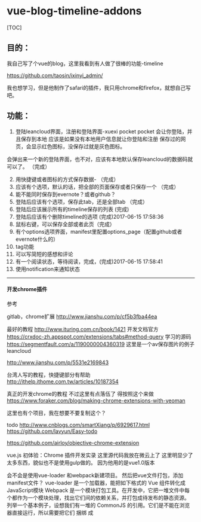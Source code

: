 # vue-blog-timeline-addons 

[TOC]

## 目的：
我自己写了个vue的blog，这里我看到有人做了很棒的功能-timeline

https://github.com/taosin/ixinyi_admin/

我也想学习，但是他制作了safari的插件，我只用chrome和firefox，就想自己写吧。

## 功能：
1. 登陆leancloud界面，注册和登陆界面-xuexi pocket
pocket 会让你登陆，并且保存到本地
应该是如果没有本地用户信息就让你登陆和注册
保存过的网页，会显示红色图标，没保存过就是灰色图标。

会弹出来一个新的登陆界面，也不对，应该有本地默认保存leancloud的数据码就可以了。
（完成）

2. 用快捷键或者图标的方式保存数据- （完成）
3. 应该有个选项，默认的话，把全部的页面保存或者只保存一个 （完成）
4. 能不能同时保存到evernote？或者github？
5. 登陆后应该有个选项，保存此tab，还是全部tab （完成）
6. 登陆后应该展示所有的timeline保存的列表 (完成)
7. 登陆后应该有个删除timeline的选项 (完成)2017-06-15 17:58:36
8. 鼠标右键，可以保存全部或者此页（完成）
9. 有个options选项界面，manifest里配置options_page（配置github或者evernote什么的）
10. tag功能
11. 可以写简短的感想和评论
12. 有一个阅读状态，等待阅读，完成，(完成)2017-06-15 17:58:41
13. 使用notification来通知状态

****

#### 开发chrome插件
参考

gitlab，chrome扩展
http://www.jianshu.com/p/cf5b3fba44ea

最好的教程
http://www.ituring.com.cn/book/1421
开发文档官方
https://crxdoc-zh.appspot.com/extensions/tabs#method-query
学习的源码
https://segmentfault.com/a/1190000004360319
这里是一个av保存图片的例子leancloud

http://www.jianshu.com/p/5531e2169843


台湾人写的教程，快捷键部分有帮助
http://ithelp.ithome.com.tw/articles/10187354

真正的开发chrome的教程
 不过这里有点落伍了
 得按照这个来做
 https://www.foraker.com/blog/making-chrome-extensions-with-yeoman
 
 这里也有个项目，我在想要不要复制这个？
 
 todo
 http://www.cnblogs.com/smartXiang/p/6929617.html
https://github.com/lavyun/Easy-todo

https://github.com/airloy/objective-chrome-extension

vue.js 初体验：Chrome 插件开发实录
这里源代码我放在微云上了
这里明显少了太多东西，貌似也不是使用gulp做的。
因为他用的是vue1.0版本

会不会是使用vue-loader 和webpack新建项目。
然后把vue文件打包，添加manifest文件？
vue-loader 是一个加载器，能把如下格式的 Vue 组件转化成JavaScript模块
Webpack 是一个模块打包工具。在开发中，它把一堆文件中每个都作为一个模块处理，找出它们间的依赖关系，并打包成待发布的静态资源。
列举一个基本例子，设想我们有一堆的 CommonJS 的引用。它们是不能在浏览器直接运行，所以需要把它们 捆绑 成 <script> 标记内的单一文件。Webpack 就能按照 require() 调用的依赖关系为我们做到这点。

我意识到，我以前一直专注于npm run dev

但是其实应该是npm run build 是否也可以？
这是不是就把vue文件打包成一个html文件了？
然后把这个放进去就可以了？

npm init 就生成了package文件了
npm run build 就生成了一个dist文件夹，里面有个build.js文件，
而且index.html里插入了这个js文件。
不过文件目录需要变成./dist 才可以。而且图片的目录貌似是错误的。

https://www.mmxiaowu.com/article/5848227ed4352863efb55463

这里的问题6就是答案

不过看来vue就是这样子了。
现在的问题是，chrome插件源码下载下来，打包到dist？
还是？

放弃了，使用vue来开发chrome插件了。
直接用js来写也未尝不可，反正也很简单。

chrome开发教程
http://www.cnblogs.com/pingfan1990/p/4560215.html
知乎上chrome开发教程资源帖子
https://www.zhihu.com/question/20179805

##### 1.配置manifest文件

https://developer.chrome.com/extensions/manifest
完整属性表


permissions 这个以后再配置 "contextMenus" 添加右键菜单，notifications,桌面提醒，cookies 
options_page 这个是默认右键的选项，可选。指定options_page属性后，扩展图标上的右键菜单会包含“选项”链接
这里如果设置了，但是为空的话，控制台里会出现乱码的。
也可以在pop.html添加这句话
```html
<meta http-equiv="Content-Type" content="text/html; charset=UTF-8" />
```
background 这个是默认常驻后台的，常用的是子属性，scripts，这里添加jquery,或者leancloud，这个配置可以改变右键菜单
不过leancloud的sdk包里，av.js和av-min.js不知道有什么区别？貌似就是min是对的
chrome_url_overrides 可以自定义的页面替换 Chrome 相应默认的页面，比如新标签页（newtab）、书签页面（bookmarks）和历史记录（history）。
不过这个等以后，可以给自己的博客，设置一下
content_scripts : 访问和修改页面dom
当一个插件运作的时候，会注入js，这个可以在devtool，sources,content scripts看到
比如pocket是一个编译好的文件。
favorate image是一个data_persistents.js文件

我想使用bootstrap，貌似直接使用就可以了吧。
先下载jquery和bootstrap文件,放进包里
然后在background里添加了jquery
popup 里引用bootstrap jquery

```html
  <script src="js/jquery-3.2.1.min.js"></script>
  <script src="js/bootstrap.min.js"></script>
  <link rel="stylesheet" href="css/bootstrap.min.css" />
```
这样就可以了

##### 2. popup页面

应该就一个注册或者额登陆的界面
从后台获取本地有没有登陆数据，如果有的话，那么就显示用户名

popup js文件

运行的时候新建了一个leancloud对象
获取av.currentUser,如果没有那么就onUserLoginStateChanged 这个方法
这个方法有if else。如果true，那么就表明currentUser并不是空，
然后再进行判断，是否authenticated，这个我没用过呢。
test if user logged in and session token is valid
什么时候isauthenticated 是true？什么时候是false？

cookie session token的区别
session是会话，放在服务器里敏感数据，cookie是本地用户数据。

authenticated true的话，


如果是false，那么就新建一个LocalStorage方法：然后传递消息给backgroundjs文件。
传递的是一个classname 字段。

https://crxdoc-zh.appspot.com/apps/messaging

popupjs无疑是启动了信号。
但是数据的存储storage全部都在data_persistent里
为了要达到这么目的，源码做的方式是：
在popup里发一个消息，给backgroundjs.
backgroundjs,启动data_psersistent的方法，把新建的storage，init了。
为什么要这么绕来绕去？
难道就不能在popupjs里，直接进行localstorage的建设么？
因为鼠标右键添加了一个功能，就是保存图片数据，所以这个方法就卸载background文件里。
所以要在background文件里，就要操作本地数据。
所以，需要popup之后，发送消息过来。

##### 3. login界面，register界面 (完成)

只有个标题： 返回（这个使用a标签来做了，href 变成popup.html）
还有input和output，还有个登陆按钮。
添加login.js文件。
新建了一个currentUser变量，并且登陆AV返回的loginedUser返回给了currentUser。
新见识到的是，当登陆成功之后，使用了window.location.href = './login.html'
跳转到popup界面

这里有两个问题：
1. currentUser怎么传过去？其他js怎么获取currentUser？是全局么？
currentUser 并没有被传送过去，只是做做样子罢了。
实际上，关键代码是new LeanCloudStorage().initStorage();
这一句，这一句初始化了一个av-这个av在backgroundjs里，然后login引用了这个。
之后使用了这个av，登陆，那么这个av里的currentuser就不是空了，
之后回到popup的时候那么就可以渲染用户名了。
2. 新建了一个leancloudStorage,init干什么？
每一个页面等于是独立的html和js文件。
所以需要init

消息传递文档：
https://crxdoc-zh.appspot.com/apps/messaging

##### 4. bg.js-添加右键菜单项
产生了一个问题：
就是background.js我在background里注册了。
但是当我试图使用jquery的￥ready的时候发现没反应。
而直接写上就有反应。
这是怎么回事？
其实是有反应的，但是console得在扩展界面里才能看到，因为bg是运行在后台的。

这里一个是添加了右键菜单，一个是添加了一个监视器
storage，这个以后再看看。

backgroundpage 页面可以在扩展程序界面里，检查视图里可以看到

##### 5. data_persistent.js

这里一个LeanCloudStorage这个方法包装了所有leancloud的方法。
popupjs会调用这里的例子，并且init一个对象
这个必须要调用在popup.html里才行

##### 6. 保存的逻辑是怎样的？
在popup里，有一个保存的按钮。
我应该在哪里出发保存，并且上传到leancloud的动作呢？
是在popup的全部做完？
还是只是发送一个消息？
发送消息给backgroundjs完成？
background调用datapersistent里的方法完成？
这样的话是不是等于和鼠标右键统一起来了？
消息内容是什么？是保存当前tab还是全部tab的选项？

![mark](http://oc2aktkyz.bkt.clouddn.com/markdown/20170614/011745768.png)

这里有个radio checkbox，当选择一个然后按下保存之后，
popupjs，发出一个message，给backgroundjs。
接收保存的类型之后，query方法获取当前tab或者全部tabs。
然后调用data——persistent里，storage的save方法来向leancloud上传数据

这一套代码，在鼠标右键里简单复用就可以了。

##### 7. 添加快捷键界面

http://ithelp.ithome.com.tw/articles/10187354
思路就是 使用commands.onCommand.addListener 来监控按键。
然后在manifest里command里设置

我在想，直接写死呢？还是让用户自己选择快捷键呢?
还是直接写死算了。简单点
alt+q alt+w

manifest里写快捷键，然后去backgroundjs里填写逻辑。
也就10行左右。

##### 8. 展示数据，并且分页
分页有点头痛。
leancloud他一次查询是默认100，最多1000条数据的。
我固然可以分时段，分查询返回的数量状态获取全部数据。
但是我在想，这样未免太麻烦了。
我可不可以只查询总数，而生成分页。
一开始只展示前20个数据。
当点击分页后再请求并展示下一个数据？
但是似乎这也有点麻烦。
全部数据下载下来应该其实也没多大才对吧。

https://segmentfault.com/q/1010000005150169

我选择，请求所有数据，并且用按钮来刷新展示元素。
bootstrap只提供了样式，我还得自己修改样式，也不是不可以。
但是能偷懒就偷懒吧。

试试这个插件吧
http://esimakin.github.io/twbs-pagination/

![mark](http://oc2aktkyz.bkt.clouddn.com/markdown/20170615/033333246.png)

##### 9. 阅读状态和删除功能
大部分功能都在popupjs里完成的。
逻辑很简单，展示的数据条加上一个checkbox，还有改变状态的按钮和删除的按钮
打上勾按钮出发操作。
jquery来操作的，因为用原生js实在是太麻烦了。

![mark](http://oc2aktkyz.bkt.clouddn.com/markdown/20170615/180211326.png)

##### 10. 用户登陆系统bug
用户保存的信息我一开始是用AV.User.current()来设置的。
但是发现这个动作是在background里进行，可是，在popup里logtout，并不等于在background里退出。
av.init是全局的，只需要一次初始化就可以了。
但是login，logout，涉及到的av.user是需要在每一个html和js里，都要初始化一边的，因为chrome并不共享数据。


#### 开发firefox插件

##### 参考

参考copy urls export 这个插件


https://github.com/kashiif/copy-urls-expert

![mark](http://oc2aktkyz.bkt.clouddn.com/markdown/20170608/143022489.png)

这个会在浏览器上有个图标，还有下拉菜单，
并且tab的右键添加一个选项，可以选择只保存这个网页或者保存整个用户组

![mark](http://oc2aktkyz.bkt.clouddn.com/markdown/20170608/143039061.png)

官方教程
https://developer.mozilla.org/zh-CN/Add-ons

##### 关于firefox的知识

mozilia打算使用webextensions来统一开发标准。

https://developer.mozilla.org/zh-CN/Add-ons/WebExtensions/Porting_from_Google_Chrome
这里有移植chrome的教程。先试一下。

https://developer.mozilla.org/zh-CN/Add-ons/WebExtensions/Your_first_WebExtension
这是新建的第一个教程，后台遇到firefox主页，就给页面border添加一个红色样式。
貌似和chrome没什么区别。
看看第二个教程


https://developer.mozilla.org/zh-CN/Add-ons/WebExtensions/Chrome_incompatibilities
不兼容的地方

#### 结论
就是基本上和chrome一模一样。
只不过有点小小的区别和bug。
1. 退出，并登陆之后，如果保存的话，owner为空，更还状态或者删除的时候owner会补充上。
原因是，save数据的时候，并没有把currentUser传送过去。
但是令我惊奇的事情是，这里av.User.getcurrent能用了。而且没有推出登陆后的错误。
应该是chrome和firefox的不同造成的。
那就很简单了。把current传送过去就好了。

2. alert 并不会出现
Firefox 不支持从后台标签页使用 alert()、confirm() 或 prompt()。
使用了notification
发现很好用。
需要添加permission


